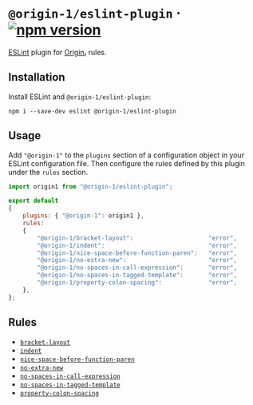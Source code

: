 # `@origin-1/eslint-plugin` · [![npm version][npm badge]][npm url]

[ESLint](https://eslint.org/) plugin for [Origin₁](https://github.com/origin-1) rules.

## Installation

Install ESLint and `@origin-1/eslint-plugin`:

```console
npm i --save-dev eslint @origin-1/eslint-plugin
```

## Usage

Add `"@origin-1"` to the `plugins` section of a configuration object in your ESLint configuration
file.
Then configure the rules defined by this plugin under the `rules` section.

```js
import origin1 from "@origin-1/eslint-plugin";

export default
{
    plugins: { "@origin-1": origin1 },
    rules:
    {
        "@origin-1/bracket-layout":                     "error",
        "@origin-1/indent":                             "error",
        "@origin-1/nice-space-before-function-paren":   "error",
        "@origin-1/no-extra-new":                       "error",
        "@origin-1/no-spaces-in-call-expression":       "error",
        "@origin-1/no-spaces-in-tagged-template":       "error",
        "@origin-1/property-colon-spacing":             "error",
    },
};
```

## Rules

* [`bracket-layout`](rule-docs/bracket-layout.md)
* [`indent`](rule-docs/indent.md)
* [`nice-space-before-function-paren`](rule-docs/nice-space-before-function-paren.md)
* [`no-extra-new`](rule-docs/no-extra-new.md)
* [`no-spaces-in-call-expression`](rule-docs/no-spaces-in-call-expression.md)
* [`no-spaces-in-tagged-template`](rule-docs/no-spaces-in-tagged-template.md)
* [`property-colon-spacing`](rule-docs/property-colon-spacing.md)

[npm badge]: https://img.shields.io/npm/v/@origin-1%2Feslint-plugin?logo=npm
[npm url]: https://www.npmjs.com/package/@origin-1/eslint-plugin
